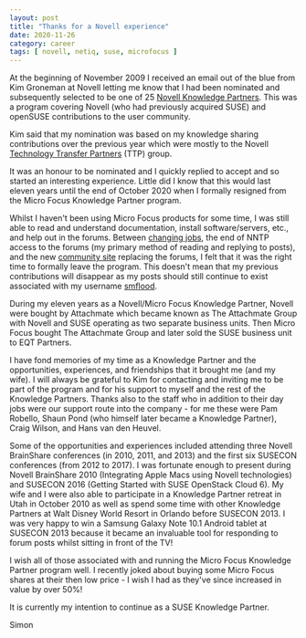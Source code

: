 ```yaml
---
layout: post
title: "Thanks for a Novell experience"
date: 2020-11-26
category: career
tags: [ novell, netiq, suse, microfocus ]
---
```

At the beginning of November 2009 I received an email out of the blue from Kim
Groneman at Novell letting me know that I had been nominated and subsequently
selected to be one of 25
[Novell Knowledge Partners](http://support.novell.com/community/nkp.html). This
was a program covering Novell (who had previously acquired SUSE) and openSUSE
contributions to the user community.

Kim said that my nomination was based on my knowledge sharing contributions
over the previous year which were mostly to the Novell
[Technology Transfer Partners](https://thettp.org) (TTP) group.

It was an honour to be nominated and I quickly replied to accept and so started
an interesting experience. Little did I know that this would last eleven years
until the end of October 2020 when I formally resigned from the Micro Focus
Knowledge Partner program.

Whilst I haven't been using Micro Focus products for some time, I was still
able to read and understand documentation, install software/servers, etc., and
help out in the forums. Between
[changing jobs](/blog/2018/10/13/uis-be-seeing-u), the end of NNTP access to
the forums (my primary method of reading and replying to posts), and the new
[community site](https://community.microfocus.com/) replacing the forums, I
felt that it was the right time to formally leave the program. This doesn't
mean that my previous contributions will disappear as my posts should
still continue to exist associated with my username
[smflood](https://community.microfocus.com/t5/user/viewprofilepage/user-id/192797).

During my eleven years as a Novell/Micro Focus Knowledge Partner, Novell were
bought by Attachmate which became known as The Attachmate Group with Novell and
SUSE operating as two separate business units. Then Micro Focus bought The
Attachmate Group and later sold the SUSE business unit to EQT Partners.

I have fond memories of my time as a Knowledge Partner and the opportunities,
experiences, and friendships that it brought me (and my wife). I will always
be grateful to Kim for contacting and inviting me to be part of the program and
for his support to myself and the rest of the Knowledge Partners. Thanks also
to the staff who in addition to their day jobs were our support route into the
company - for me these were Pam Robello, Shaun Pond (who himself later became a
Knowledge Partner), Craig Wilson, and Hans van den Heuvel.

Some of the opportunities and experiences included attending three Novell
BrainShare conferences (in 2010, 2011, and 2013) and the first six SUSECON
conferences (from 2012 to 2017). I was fortunate enough to present during
Novell BrainShare 2010 (Integrating Apple Macs using Novell technologies) and
SUSECON 2016 (Getting Started with SUSE OpenStack Cloud 6). My wife and I were
also able to participate in a Knowledge Partner retreat in Utah in October 2010
as well as spend some time with other Knowledge Partners at Walt Disney World
Resort in Orlando before SUSECON 2013. I was very happy to win a Samsung Galaxy
Note 10.1 Android tablet at SUSECON 2013 because it became an invaluable tool
for responding to forum posts whilst sitting in front of the TV!

I wish all of those associated with and running the Micro Focus Knowledge
Partner program well. I recently joked about buying some Micro Focus shares at
their then low price - I wish I had as they've since increased in value by over
50%!

It is currently my intention to continue as a SUSE Knowledge Partner.

Simon
